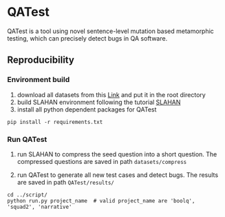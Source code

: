 # QATest

QATest is a tool using novel sentence-level mutation based metamorphic testing, which can precisely detect bugs in
QA software.


## Reproducibility


### Environment build
1. download all datasets from this [Link](https://drive.google.com/drive/folders/1gKILcVQmgn2wgK4MYd7YnuZ7pyID11lU) and put it in the root directory
2. build SLAHAN environment following the tutorial [SLAHAN](https://github.com/kamigaito/SLAHAN)
3. install all python dependent packages for QATest
```
pip install -r requirements.txt
```


### Run QATest

1. run SLAHAN to compress the seed question into a short question. 
The compressed questions are saved in path `datasets/compress`

2. run QATest to generate all new test cases and detect bugs. 
The results are saved in path `QATest/results/`

```
cd ../script/
python run.py project_name  # valid project_name are 'boolq', 'squad2', 'narrative' 
```




